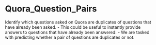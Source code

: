 # Quora_Question_Pairs
Identify which questions asked on Quora are duplicates of questions that have already been asked. - This could be useful to instantly provide answers to questions that have already been answered. - We are tasked with predicting whether a pair of questions are duplicates or not.
